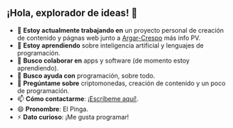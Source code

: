 ## ¡Hola, explorador de ideas! 👋

- 🔭 **Estoy actualmente trabajando en** un proyecto personal de creación de contenido y págnas web junto a [Argar-Crespo](https://github.com/Argar-Crespo/Argar-Crespo) más info PV.
- 🌱 **Estoy aprendiendo** sobre inteligencia artificial y lenguajes de programación.
- 👯 **Busco colaborar en** apps y software (de momento estoy aprendiendo).
- 🤔 **Busco ayuda con** programación, sobre todo.
- 💬 **Pregúntame sobre** criptomonedas, creación de contenido y un poco de programación.
- 📫 **Cómo contactarme**: [¡Escríbeme aquí!](mailto:ashmed.barreiro.7e8).
- 😄 **Pronombre**: El Pinga.
- ⚡ **Dato curioso**: ¡Me gusta programar!



